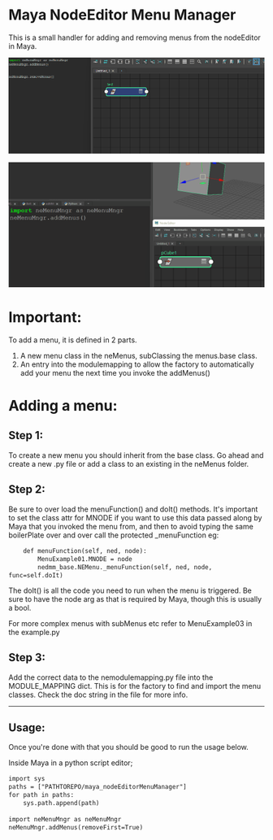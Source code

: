 # Maya NodeEditor Menu Manager

This is a small handler for adding and removing menus from the nodeEditor in Maya.

![exampleGif](/nemm_example.gif)

![resetXFexampleGif](/resetTransformExample.gif)

**Important:**
==============
To add a menu, it is defined in 2 parts.
1. A new menu class in the neMenus, subClassing the menus.base class.
2. An entry into the modulemapping to allow the factory to automatically add your menu the 
next time you invoke the addMenus()

Adding a menu:
==============
Step 1:
-------
To create a new menu you should inherit from the base class.
Go ahead and create a new .py file or add a class to an existing in the neMenus folder.

Step 2:
-------
Be sure to over load the menuFunction() and doIt() methods. 
It's important to set the class attr for MNODE if you want to use this data passed along by Maya that you invoked the menu
from, and then to avoid typing the same boilerPlate over and over call the protected _menuFunction eg:
```
    def menuFunction(self, ned, node):
        MenuExample01.MNODE = node
        nedmm_base.NEMenu._menuFunction(self, ned, node, func=self.doIt)
```

The doIt() is all the code you need to run when the menu is triggered. Be sure to have the node arg as that is 
required by Maya, though this is usually a bool.

For more complex menus with subMenus etc refer to MenuExample03 in the example.py

Step 3:
------
Add the correct data to the nemodulemapping.py file into the MODULE_MAPPING dict. This is for the factory to find and import the menu classes.
Check the doc string in the file for more info.

______
Usage:
------
Once you're done with that you should be good to run the usage below.

Inside Maya in a python script editor;
```
import sys
paths = ["PATHTOREPO/maya_nodeEditorMenuManager"]
for path in paths:
    sys.path.append(path)

import neMenuMngr as neMenuMngr
neMenuMngr.addMenus(removeFirst=True)
```